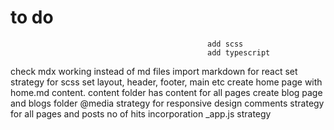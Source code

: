 # to do

                                                add scss
                                                add typescript
check mdx working instead of md files
import markdown for react
set strategy for scss
set layout, header, footer, main etc
create home page with home.md content. content folder has content for all pages
create blog page and blogs folder
@media strategy for responsive design
comments strategy for all pages and posts
no of hits incorporation
_app.js strategy